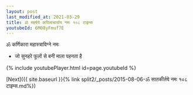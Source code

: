 ```yaml
---
layout: post
last_modified_at: 2021-03-29
title: ॐ महर्षये कपिलाचार्याय नमः १०८ टाइम्स
youtubeId: 6M08yFmuf7E
---
```

 
 
 ॐ कर्णिकारा महास्त्राविग्ने नमः  
 
 -  जो सुनहरे फूलों से बनी माला पहनता है 
 
  
 
  
 
 
 
 
 
 


{% include youtubePlayer.html id=page.youtubeId %}
 
[Next]({{ site.baseurl }}{% link  split2/_posts/2015-08-06-ॐ सातकीर्तये नमः १०८ टाइम्स.md%})
 

